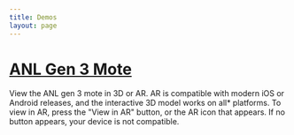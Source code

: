 ```yaml
---
title: Demos
layout: page
---
```


# [ANL Gen 3 Mote]("/demos/anl-ar")
View the ANL gen 3 mote in 3D or AR. AR is compatible with modern iOS or Android releases, and the interactive 3D model works on all* platforms.
To view in AR, press the "View in AR" button, or the AR icon that appears. If no button appears, your device is not compatible.
